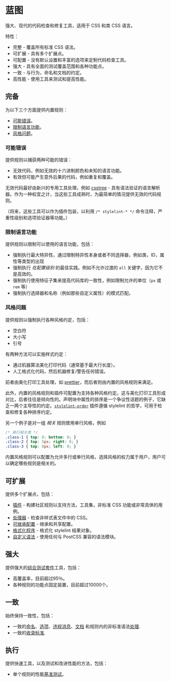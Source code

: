 # 蓝图

强大、现代的代码检查和修复工具，适用于 CSS 和类 CSS 语言。

特性：

-   完整 - 覆盖所有标准 CSS 语法。
-   可扩展 - 具有多个扩展点。
-   可配置 - 没有默认设置和丰富的选项来定制代码检查工具。
-   强大 - 具有全面的测试覆盖范围和各种功能点。
-   一致 - 与行为，命名和文档的约定。
-   高性能 - 使用工具来测试和提高性能。

## 完备

为以下三个方面提供内置规则：

-   [可能错误](docs/user-guide/rules.md#可能错误)。
-   [限制语言功能](docs/user-guide/rules.md#限制语言功能)。
-   [风格问题](docs/user-guide/rules.md#风格问题)。

### 可能错误

提供规则以捕获两种可能的错误：

-   无效代码，例如无效的十六进制颜色和未知的语言功能。
-   有效但可能产生意外后果的代码，例如重复和覆盖。

无效代码最好由新兴的专用工具处理，例如 [csstree](https://github.com/csstree/csstree) - 具有语法验证的语言解析器。作为一种权宜之计，当这些工具成熟时，为最简单的情况提供无效的代码规则。

（将来，这些工具可以作为插件包装，以利用 `/* stylelint-* */` 命令注释，严重性级别和选项验证器等功能。）

### 限制语言功能

提供规则以限制可以使用的语言功能，包括：

-   强制执行最大特异性，通过限制特异性本身或者不同选择器，例如类，ID，属性等类型的出现
-   强制执行 _在配置级别_ 的最佳实践。例如不允许过渡的 `all` 关键字，因为它不是高效的。
-   强制执行使用特征子集来提高代码库的一致性，例如限制允许的单位（`px` 或 `rem` 等）
-   强制执行选择器和名称（例如那些自定义属性）的模式匹配。

### 风格问题

提供规则以强制执行各种风格约定，包括：

-   空白符
-   大小写
-   引号

有两种方法可以实施样式约定：

-   通过机器算法美化打印代码（通常基于最大行长度）。
-   人工格式化代码，然后机器修复/警告任何错误。

前者由美化打印工具处理，如 [prettier](https://github.com/prettier/prettier)，而后者则由内置的风格规则来满足。

此外，内置的风格规则和插件可配置为支持各种风格约定。这与美化打印工具形成对比，后者往往是倾向性的。声明块中属性的排序是一个争议性话题的例子，它缺乏一两个主导性的约定。[`stylelint-order`](https://www.npmjs.com/package/stylelint-order) 插件遵循 stylelint 的哲学，可用于检查和修复各种排序约定。

另一个例子是对一组 _相关_ 规则使用单行风格，例如

```css
/* 单行相关类 */
.class-1 { top: 0; bottom: 0; }
.class-2 { top: 5px; right: 0; }
.class-3 { top: 8px; left: 0; }
```

内置风格规则可以配置为允许多行或单行风格，选择风格的权力属于用户，用户可以确定哪些规则是相关的。

## 可扩展

提供多个扩展点，包括：

-   [插件](docs/developer-guide/plugins.md) - 构建社区规则以支持方法，工具集，非标准 CSS 功能或非常具体的用例。
-   [处理器](docs/user-guide/processors.md) - 检查非样式表文件中的 CSS。
-   [可继承配置](docs/user-guide/configuration.md#extends) - 继承和共享配置。
-   [格式化程序](docs/developer-guide/formatters.md) - 格式化 stylelint 结果对象。
-   [自定义语法](docs/user-guide/node-api.md#customsyntax) - 使用任何与 PostCSS 兼容的语法模块。

## 强大

提供强大的[综合测试套件](docs/developer-guide/rules.md#编写测试)工具，包括：

-   高覆盖率，目前超过95％。
-   各种规则的功能点固定装置，目前超过10000个。

## 一致

始终保持一致性，包括：

-   一致的[命名](docs/developer-guide/rules.md#为规则命名)、[选项](docs/developer-guide/rules.md#确立选项)、[违规消息](docs/developer-guide/rules.md#确立违规消息)、[文档](docs/developer-guide/rules.md#编写自述文档) 和规则内的非标准语法[处理](docs/developer-guide/rules.md#编写规则).
-   一致的[收录标准](docs/developer-guide/rules.md#收录标准).

## 执行

提供快速工具，以及测试和改进性能的方法，包括：

-   单个规则的性能[基准测试](docs/developer-guide/rules.md#提高规则的性能)。
